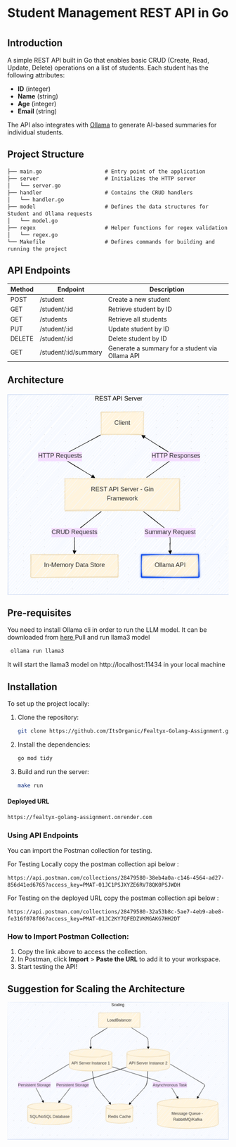 <h1 align='center'> Student Management REST API in Go <h1>

## Introduction
A simple REST API built in Go that enables basic CRUD (Create, Read, Update, Delete) operations on a list of students. Each student has the following attributes:

- **ID** (integer)
- **Name** (string)
- **Age** (integer)
- **Email** (string)

The API also integrates with [Ollama](https://www.ollama.com/) to generate AI-based summaries for individual students.

## Project Structure

```plaintext
├── main.go                    # Entry point of the application
├── server                     # Initializes the HTTP server
│   └── server.go
├── handler                    # Contains the CRUD handlers
│   └── handler.go
├── model                      # Defines the data structures for Student and Ollama requests
│   └── model.go
├── regex                      # Helper functions for regex validation
│   └── regex.go
└── Makefile                   # Defines commands for building and running the project
```


## API Endpoints

| Method | Endpoint               | Description                                |
|--------|------------------------|--------------------------------------------|
| POST   | /student               | Create a new student                       |
| GET    | /student/:id           | Retrieve student by ID                     |
| GET    | /students              | Retrieve all students                      |
| PUT    | /student/:id           | Update student by ID                       |
| DELETE | /student/:id           | Delete student by ID                       |
| GET    | /student/:id/summary   | Generate a summary for a student via Ollama API |


## Architecture

<img align='center' src='./assets/architecture.png'  > </img>

## Pre-requisites 
You need to install Ollama cli in order to run the LLM model. It can be downloaded from <a href="https://www.ollama.com/"> here </a>
 Pull and run llama3 model
 ```bash
  ollama run llama3
   ```
It will start the llama3 model on http://localhost:11434 in your local machine

## Installation

To set up the project locally:

1. Clone the repository:
   ```bash
   git clone https://github.com/ItsOrganic/Fealtyx-Golang-Assignment.git && cd Fealtyx-Golang-Assignment
   ```
2. Install the dependencies:
   ```bash
   go mod tidy
   ```
3. Build and run the server:
   ```bash
   make run
   ```
#### Deployed URL
```bash
https://fealtyx-golang-assignment.onrender.com
```
### Using API Endpoints

You can import the Postman collection for testing. 

For Testing Locally copy the postman collection api below : 
```plaintext
https://api.postman.com/collections/28479580-38eb4a0a-c146-4564-ad27-856d41ed6765?access_key=PMAT-01JC1PSJXYZE6RV78QK0PSJWDH
```

For Testing on the deployed URL copy the postman collection api below : 
```plaintext
https://api.postman.com/collections/28479580-32a53b8c-5ae7-4eb9-abe8-fe316f078f06?access_key=PMAT-01JC2KY7QFEDZVKMGAKG7HH2DT
```

### How to Import Postman Collection:
1. Copy the link above to access the collection.
2. In Postman, click **Import** > **Paste the URL** to add it to your workspace.
3. Start testing the API!


## Suggestion for Scaling the Architecture

<img align='center' src='./assets/scale.png'  > </img>
